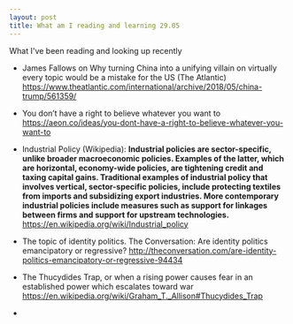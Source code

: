 ```yaml
---
layout: post
title: What am I reading and learning 29.05
---
```

What I've been reading and looking up recently

- James Fallows on Why turning China into a unifying villain on virtually every topic would be a mistake for the US (The Atlantic) <https://www.theatlantic.com/international/archive/2018/05/china-trump/561359/>

- You don’t have a right to believe whatever you want to <https://aeon.co/ideas/you-dont-have-a-right-to-believe-whatever-you-want-to>

- Industrial Policy (Wikipedia): **Industrial policies are sector-specific, unlike broader macroeconomic policies. Examples of the latter, which are horizontal, economy-wide policies, are tightening credit and taxing capital gains. Traditional examples of industrial policy that involves vertical, sector-specific policies, include protecting textiles from imports and subsidizing export industries. More contemporary industrial policies include measures such as support for linkages between firms and support for upstream technologies.** <https://en.wikipedia.org/wiki/Industrial_policy>

- The topic of identity politics.
The Conversation: Are identity politics emancipatory or regressive? <http://theconversation.com/are-identity-politics-emancipatory-or-regressive-94434>

- The Thucydides Trap, or when a rising power causes fear in an established power which escalates toward war <https://en.wikipedia.org/wiki/Graham_T._Allison#Thucydides_Trap>

-
